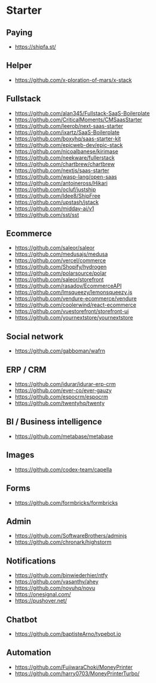 <h1>Starter</h1>
<h2>Paying</h2>
<ul>
<li><a href="https://shipfa.st/">https://shipfa.st/</a></li>
</ul>
<h2>Helper</h2>
<ul>
<li><a href="https://github.com/x-ploration-of-mars/x-stack">https://github.com/x-ploration-of-mars/x-stack</a></li>
</ul>
<h2>Fullstack</h2>
<ul>
<li><a href="https://github.com/alan345/Fullstack-SaaS-Boilerplate">https://github.com/alan345/Fullstack-SaaS-Boilerplate</a></li>
<li><a href="https://github.com/CriticalMoments/CMSaasStarter">https://github.com/CriticalMoments/CMSaasStarter</a></li>
<li><a href="https://github.com/leerob/next-saas-starter">https://github.com/leerob/next-saas-starter</a></li>
<li><a href="https://github.com/ixartz/SaaS-Boilerplate">https://github.com/ixartz/SaaS-Boilerplate</a></li>
<li><a href="https://github.com/boxyhq/saas-starter-kit">https://github.com/boxyhq/saas-starter-kit</a></li>
<li><a href="https://github.com/epicweb-dev/epic-stack">https://github.com/epicweb-dev/epic-stack</a></li>
<li><a href="https://github.com/nicoalbanese/kirimase">https://github.com/nicoalbanese/kirimase</a></li>
<li><a href="https://github.com/neekware/fullerstack">https://github.com/neekware/fullerstack</a></li>
<li><a href="https://github.com/chartbrew/chartbrew">https://github.com/chartbrew/chartbrew</a></li>
<li><a href="https://github.com/nextjs/saas-starter">https://github.com/nextjs/saas-starter</a></li>
<li><a href="https://github.com/wasp-lang/open-saas">https://github.com/wasp-lang/open-saas</a></li>
<li><a href="https://github.com/antoineross/Hikari">https://github.com/antoineross/Hikari</a></li>
<li><a href="https://github.com/ocluf/justship">https://github.com/ocluf/justship</a></li>
<li><a href="https://github.com/Idee8/ShipFree">https://github.com/Idee8/ShipFree</a></li>
<li><a href="https://github.com/upstash/jstack">https://github.com/upstash/jstack</a></li>
<li><a href="https://github.com/midday-ai/v1">https://github.com/midday-ai/v1</a></li>
<li><a href="https://github.com/sst/sst">https://github.com/sst/sst</a></li>
</ul>
<h2>Ecommerce</h2>
<ul>
<li><a href="https://github.com/saleor/saleor">https://github.com/saleor/saleor</a></li>
<li><a href="https://github.com/medusajs/medusa">https://github.com/medusajs/medusa</a></li>
<li><a href="https://github.com/vercel/commerce">https://github.com/vercel/commerce</a></li>
<li><a href="https://github.com/Shopify/hydrogen">https://github.com/Shopify/hydrogen</a></li>
<li><a href="https://github.com/polarsource/polar">https://github.com/polarsource/polar</a></li>
<li><a href="https://github.com/saleor/storefront">https://github.com/saleor/storefront</a></li>
<li><a href="https://github.com/rasadov/EcommerceAPI">https://github.com/rasadov/EcommerceAPI</a></li>
<li><a href="https://github.com/lmsqueezy/lemonsqueezy.js">https://github.com/lmsqueezy/lemonsqueezy.js</a></li>
<li><a href="https://github.com/vendure-ecommerce/vendure">https://github.com/vendure-ecommerce/vendure</a></li>
<li><a href="https://github.com/coolerwind/react-ecommerce">https://github.com/coolerwind/react-ecommerce</a></li>
<li><a href="https://github.com/vuestorefront/storefront-ui">https://github.com/vuestorefront/storefront-ui</a></li>
<li><a href="https://github.com/yournextstore/yournextstore">https://github.com/yournextstore/yournextstore</a></li>
</ul>
<h2>Social network</h2>
<ul>
<li><a href="https://github.com/gabboman/wafrn">https://github.com/gabboman/wafrn</a></li>
</ul>
<h2>ERP / CRM</h2>
<ul>
<li><a href="https://github.com/idurar/idurar-erp-crm">https://github.com/idurar/idurar-erp-crm</a></li>
<li><a href="https://github.com/ever-co/ever-gauzy">https://github.com/ever-co/ever-gauzy</a></li>
<li><a href="https://github.com/espocrm/espocrm">https://github.com/espocrm/espocrm</a></li>
<li><a href="https://github.com/twentyhq/twenty">https://github.com/twentyhq/twenty</a></li>
</ul>
<h2>BI / Business intelligence</h2>
<ul>
<li><a href="https://github.com/metabase/metabase">https://github.com/metabase/metabase</a></li>
</ul>
<h2>Images</h2>
<ul>
<li><a href="https://github.com/codex-team/capella">https://github.com/codex-team/capella</a></li>
</ul>
<h2>Forms</h2>
<ul>
<li><a href="https://github.com/formbricks/formbricks">https://github.com/formbricks/formbricks</a></li>
</ul>
<h2>Admin</h2>
<ul>
<li><a href="https://github.com/SoftwareBrothers/adminjs">https://github.com/SoftwareBrothers/adminjs</a></li>
<li><a href="https://github.com/chronark/highstorm">https://github.com/chronark/highstorm</a></li>
</ul>
<h2>Notifications</h2>
<ul>
<li><a href="https://github.com/binwiederhier/ntfy">https://github.com/binwiederhier/ntfy</a></li>
<li><a href="https://github.com/vasanthv/ahey">https://github.com/vasanthv/ahey</a></li>
<li><a href="https://github.com/novuhq/novu">https://github.com/novuhq/novu</a></li>
<li><a href="https://onesignal.com/">https://onesignal.com/</a></li>
<li><a href="https://pushover.net/">https://pushover.net/</a></li>
</ul>
<h2>Chatbot</h2>
<ul>
<li><a href="https://github.com/baptisteArno/typebot.io">https://github.com/baptisteArno/typebot.io</a></li>
</ul>
<h2>Automation</h2>
<ul>
<li><a href="https://github.com/FujiwaraChoki/MoneyPrinter">https://github.com/FujiwaraChoki/MoneyPrinter</a></li>
<li><a href="https://github.com/harry0703/MoneyPrinterTurbo/">https://github.com/harry0703/MoneyPrinterTurbo/</a></li>
</ul>